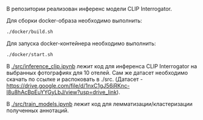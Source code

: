В репозитории реализован инференс модели CLIP Interrogator.

Для сборки docker-образа необходимо выполнить:

```bash
./docker/build.sh
```

Для запуска docker-контейнера необходимо выполнить:

```bash
./docker/start.sh
```
В [./src/inference_clip.ipynb](./src/inference_clip.ipynb) лежит код для инференса CLIP Interrogator на выбранных фотографиях для 10 отелей. Сам же датасет необходимо скачать по ссылке и распоковать в ./src. (Датасет - https://drive.google.com/file/d/1nxC1gJ56jRKnc-I8u8hAcBpEuYYGyLbJ/view?usp=drive_link).

В [./src/train_models.ipynb](./src/train_models.ipynb) лежит код для лемматизации/кластеризации полученных аннотаций.
